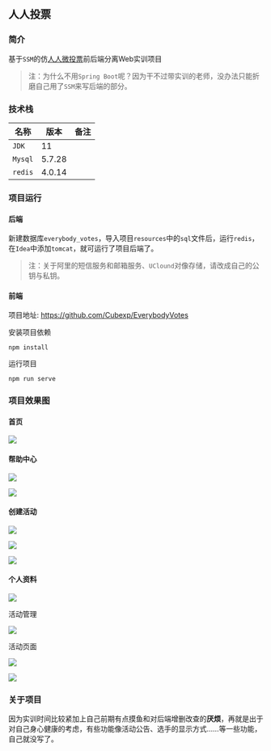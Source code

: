 ## 人人投票

### 简介

基于`SSM`的仿[人人微投票](https://www.rrwtp.com/)前后端分离Web实训项目

> 注：为什么不用`Spring Boot`呢？因为干不过带实训的老师，没办法只能折磨自己用了`SSM`来写后端的部分。

### 技术栈

| 名称    | 版本   | 备注 |
| ------- | ------ | ---- |
| `JDK`   | 11     |      |
| `Mysql` | 5.7.28 |      |
| `redis` | 4.0.14 |      |

### 项目运行

#### 后端

新建数据库`everybody_votes`，导入项目`resources`中的`sql`文件后，运行`redis`，在`Idea`中添加`tomcat`，就可运行了项目后端了。

> 注：关于阿里的短信服务和邮箱服务、`UClound`对像存储，请改成自己的公钥与私钥。

#### 前端

项目地址: https://github.com/Cubexp/EverybodyVotes 

安装项目依赖

```
npm install
```

运行项目

```
npm run serve
```

### 项目效果图

#### 首页

![](https://z3.ax1x.com/2021/05/24/gxrRjs.png)

#### 帮助中心

![](https://z3.ax1x.com/2021/05/24/gxrc9g.png)

![](https://z3.ax1x.com/2021/05/24/gxsfRe.png)

#### 创建活动

![](https://z3.ax1x.com/2021/05/24/gxsKPS.png)

![](https://z3.ax1x.com/2021/05/24/gxs3Ks.png)



![](https://z3.ax1x.com/2021/05/24/gxsYV0.png)

#### 个人资料

![](https://z3.ax1x.com/2021/05/24/gxsDM9.png)

活动管理

![](https://z3.ax1x.com/2021/05/24/gxsHdP.png)

活动页面

![](https://z3.ax1x.com/2021/05/24/gxy9Zq.png)

![](https://z3.ax1x.com/2021/05/24/gxyPoV.png)

### 关于项目

​	因为实训时间比较紧加上自己前期有点摸鱼和对后端增删改查的**厌烦**，再就是出于对自己身心健康的考虑，有些功能像活动公告、选手的显示方式……等一些功能，自己就没写了。